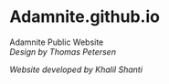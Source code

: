 # Adamnite.github.io
Adamnite Public Website  
*Design by Thomas Petersen*


*Website developed by Khalil Shanti*
